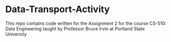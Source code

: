 # Data-Transport-Activity
This repo contains code written for the Assignment 2 for the course CS-510: Data Engineering taught by Professor Bruce Irvin at Portland State University
